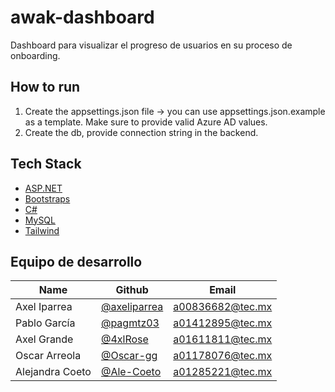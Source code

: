 # awak-dashboard
Dashboard para visualizar el progreso de usuarios en su proceso de onboarding.

## How to run

1. Create the appsettings.json file -> you can use appsettings.json.example as a template. Make sure to provide valid Azure AD values.
2. Create the db, provide connection string in the backend.

## Tech Stack

- [ASP.NET](https://dotnet.microsoft.com/en-us/apps/aspnet)
- [Bootstraps](https://getbootstrap.com/docs/5.3/getting-started/introduction/)
- [C#](https://dotnet.microsoft.com/es-es/languages/csharp)
- [MySQL](https://www.mysql.com/)
- [Tailwind](https://tailwindcss.com/)
  
## Equipo de desarrollo

| Name | Github | Email |
| --- | --- | --- |
| Axel Iparrea | [@axeliparrea](https://github.com/axeliparrea) | a00836682@tec.mx |
| Pablo García | [@pagmtz03](https://github.com/pagmtz03) | a01412895@tec.mx |
| Axel Grande | [@4xlRose](https://github.com/4xlRose) | a01611811@tec.mx |
| Oscar Arreola | [@Oscar-gg](https://github.com/Oscar-gg) | a01178076@tec.mx |
| Alejandra Coeto | [@Ale-Coeto](https://github.com/AleCoeto) | a01285221@tec.mx |
